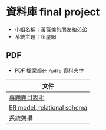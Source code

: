 # 資料庫 final project

- 小組名稱：黃薇倫的朋友和弟弟
- 系統主題：租屋網

## PDF
- PDF 檔案都在 `/pdfs` 資料夾中

| 文件                                                                 |
| ------------------------------------------------------------------ |
| [專題題目說明](pdfs/專題題目說明_0512.pdf)                                          |
| [ER model, relational schema](pdfs/ER_model_relational_schema.pdf) |
| [系統架構](pdfs/系統架構.pdf) |

